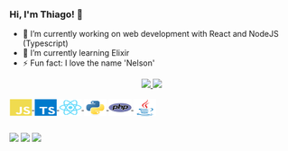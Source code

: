 ### Hi, I'm Thiago! 👋

- 🔭 I’m currently working on web development with React and NodeJS (Typescript)
- 🌱 I’m currently learning Elixir
- ⚡ Fun fact: I love the name 'Nelson'

<div align="center">
  <a href="https://github.com/treepo1">
  <img height="180em" src="https://github-readme-stats.vercel.app/api?username=treepo1&show_icons=true&theme=dark&include_all_commits=true&count_private=true"/>
  <img height="180em" src="https://github-readme-stats.vercel.app/api/top-langs/?username=treepo1&layout=compact&langs_count=8&theme=dark"/>
</div>

<div style="display: inline_block"><br>
  <img align="center" alt="treepo-Js" height="30" width="40" src="https://raw.githubusercontent.com/devicons/devicon/master/icons/javascript/javascript-plain.svg">
  <img align="center" alt="treepo-Ts" height="30" width="40" src="https://raw.githubusercontent.com/devicons/devicon/master/icons/typescript/typescript-plain.svg">
  <img align="center" alt="treepo-React" height="30" width="40" src="https://raw.githubusercontent.com/devicons/devicon/master/icons/react/react-original.svg">
  <img align="center" alt="treepo-Python" height="30" width="40" src="https://raw.githubusercontent.com/devicons/devicon/master/icons/python/python-original.svg">
  <img align="center" alt="treepo-php" height="30" width="40" src="https://raw.githubusercontent.com/devicons/devicon/master/icons/php/php-original.svg">
  <img align="center" alt="treepo-java" height="30" width="40" src="https://raw.githubusercontent.com/devicons/devicon/master/icons/java/java-original.svg">
</div>

## 


<div> 
  <a href="https://instagram.com/thiagosobralado" target="_blank"><img src="https://img.shields.io/badge/-Instagram-%23E4405F?style=for-the-badge&logo=instagram&logoColor=white" target="_blank"></a>
 	<a href="https://www.twitch.tv/Lucatie" target="_blank"><img src="https://img.shields.io/badge/Twitch-9146FF?style=for-the-badge&logo=twitch&logoColor=white" target="_blank"></a>
  <a href = "mailto:thiago.freire45@gmail.com"><img src="https://img.shields.io/badge/-Gmail-%23333?style=for-the-badge&logo=gmail&logoColor=white" target="_blank"></a>
 
  
 
</div>
